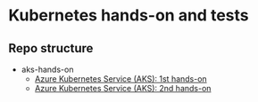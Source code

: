 # Kubernetes hands-on and tests
## Repo structure
- aks-hands-on
   - [Azure Kubernetes Service (AKS): 1st hands-on](https://github.com/fabferri/about-k8s/tree/main/aks-hands-on/aks-1st-hands-on)
   - [Azure Kubernetes Service (AKS): 2nd hands-on](https://github.com/fabferri/about-k8s/tree/main/aks-hands-on/aks-2nd-hands-on)